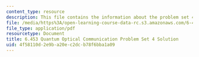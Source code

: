 ```yaml
---
content_type: resource
description: This file contains the information about the problem set 4 solution.
file: /media/https%3A/open-learning-course-data-rc.s3.amazonaws.com/6-453-quantum-optical-communication-fall-2016/4f58110d2e9ba20ec2dcb78f6bba1a09_MIT6_453F16_ps4_sol.pdf
file_type: application/pdf
resourcetype: Document
title: 6.453 Quantum Optical Communication Problem Set 4 Solution
uid: 4f58110d-2e9b-a20e-c2dc-b78f6bba1a09
---
```

